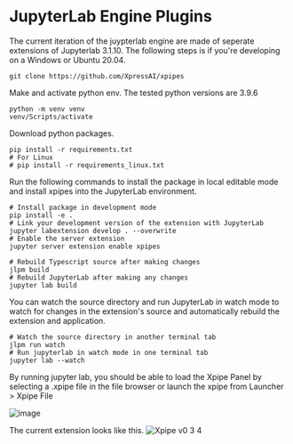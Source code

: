 # JupyterLab Engine Plugins

The current iteration of the juypterlab engine are made of seperate extensions of Jupyterlab 3.1.10. The following steps is if you're developing on a Windows or Ubuntu 20.04.
```
git clone https://github.com/XpressAI/xpipes
```
Make and activate python env. The tested python versions are 3.9.6

```
python -m venv venv
venv/Scripts/activate
```

Download python packages. 

```
pip install -r requirements.txt
# For Linux
# pip install -r requirements_linux.txt
```

Run the following commands to install the package in local editable mode and install xpipes into the JupyterLab environment.

```
# Install package in development mode
pip install -e .
# Link your development version of the extension with JupyterLab
jupyter labextension develop . --overwrite
# Enable the server extension
jupyter server extension enable xpipes

# Rebuild Typescript source after making changes
jlpm build
# Rebuild JupyterLab after making any changes
jupyter lab build

```

You can watch the source directory and run JupyterLab in watch mode to watch for changes in the extension's source and automatically rebuild the extension and application.
```
# Watch the source directory in another terminal tab
jlpm run watch
# Run jupyterlab in watch mode in one terminal tab
jupyter lab --watch
```

By running jupyter lab, you should be able to load the Xpipe Panel by selecting a .xpipe file in the file browser or launch the xpipe from Launcher > Xpipe File

![image](https://user-images.githubusercontent.com/23378929/133190662-61e71e75-88a4-4fca-8b9c-c1f7ed1fac55.png)


The current extension looks like this.
![Xpipe v0 3 4](https://user-images.githubusercontent.com/68586800/134819194-c7f932e2-beb5-4e35-ba53-3a3bf24dccdc.png)

